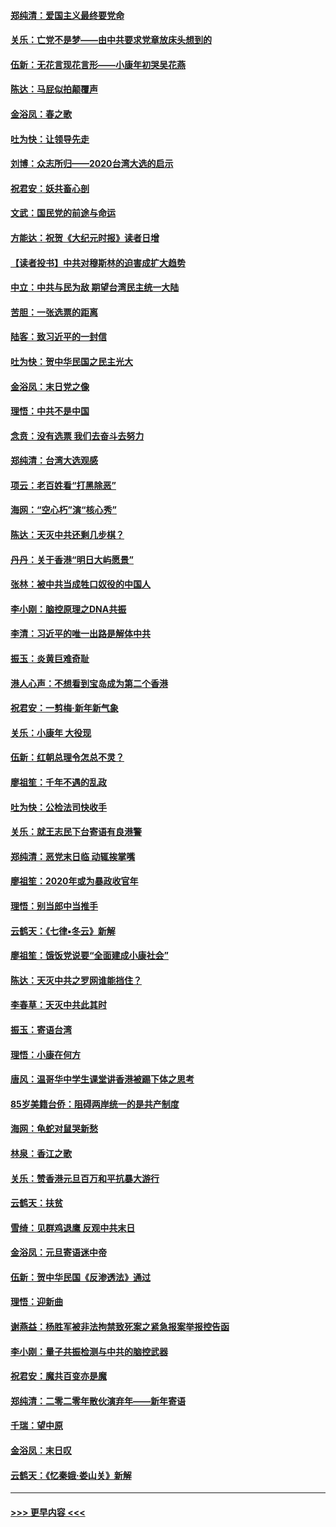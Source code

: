 #### [郑纯清：爱国主义最终要党命](../pages/nsc993/n11802197.md?t=01182322) 
#### [关乐：亡党不是梦——由中共要求党章放床头想到的](../pages/nsc993/n11802156.md?t=01182322) 
#### [伍新：无花言现花言形——小康年初哭吴花燕](../pages/nsc993/n11800044.md?t=01182322) 
#### [陈达：马屁似拍颠覆声](../pages/nsc993/n11800010.md?t=01182322) 
#### [金浴凤：春之歌](../pages/nsc993/n11797687.md?t=01182322) 
#### [吐为快：让领导先走](../pages/nsc993/n11797512.md?t=01182322) 
#### [刘博：众志所归——2020台湾大选的启示](../pages/nsc993/n11796878.md?t=01182322) 
#### [祝君安：妖共畜心剖](../pages/nsc993/n11794273.md?t=01182322) 
#### [文武：国民党的前途与命运](../pages/nsc993/n11794198.md?t=01182322) 
#### [方能达：祝贺《大纪元时报》读者日增](../pages/nsc993/n11793807.md?t=01182322) 
#### [【读者投书】中共对穆斯林的迫害成扩大趋势](../pages/nsc993/n11791371.md?t=01182322) 
#### [中立：中共与民为敌 期望台湾民主统一大陆](../pages/nsc993/n11790392.md?t=01182322) 
#### [苦胆：一张选票的距离](../pages/nsc993/n11788914.md?t=01182322) 
#### [陆客：致习近平的一封信](../pages/nsc993/n11788867.md?t=01182322) 
#### [吐为快：贺中华民国之民主光大](../pages/nsc993/n11788618.md?t=01182322) 
#### [金浴凤：末日党之像](../pages/nsc993/n11787475.md?t=01182322) 
#### [理悟：中共不是中国](../pages/nsc993/n11787463.md?t=01182322) 
#### [念贲：没有选票  我们去奋斗去努力](../pages/nsc993/n11787398.md?t=01182322) 
#### [郑纯清：台湾大选观感](../pages/nsc993/n11786210.md?t=01182322) 
#### [项云：老百姓看“打黑除恶”](../pages/nsc993/n11785398.md?t=01182322) 
#### [海网：“空心朽”演“核心秀”](../pages/nsc993/n11783874.md?t=01182322) 
#### [陈达：天灭中共还剩几步棋？](../pages/nsc993/n11783719.md?t=01182322) 
#### [丹丹：关于香港“明日大屿愿景”](../pages/nsc993/n11783273.md?t=01182322) 
#### [张林：被中共当成牲口奴役的中国人](../pages/nsc993/n11782397.md?t=01182322) 
#### [李小刚：脑控原理之DNA共振](../pages/nsc993/n11780962.md?t=01182322) 
#### [李清：习近平的唯一出路是解体中共](../pages/nsc993/n11780866.md?t=01182322) 
#### [振玉：炎黄巨难奇耻](../pages/nsc993/n11779632.md?t=01182322) 
#### [港人心声：不想看到宝岛成为第二个香港](../pages/nsc993/n11778817.md?t=01182322) 
#### [祝君安：一剪梅‧新年新气象](../pages/nsc993/n11776340.md?t=01182322) 
#### [关乐：小康年 大役现](../pages/nsc993/n11774213.md?t=01182322) 
#### [伍新：红朝总理令怎总不灵？](../pages/nsc993/n11770813.md?t=01182322) 
#### [廖祖笙：千年不遇的乱政](../pages/nsc993/n11770373.md?t=01182322) 
#### [吐为快：公检法司快收手](../pages/nsc993/n11770359.md?t=01182322) 
#### [关乐：就王志民下台寄语有良港警](../pages/nsc993/n11769903.md?t=01182322) 
#### [郑纯清：恶党末日临 动辄挨掌嘴](../pages/nsc993/n11769356.md?t=01182322) 
#### [廖祖笙：2020年或为暴政收官年](../pages/nsc993/n11768216.md?t=01182322) 
#### [理悟：别当郎中当推手](../pages/nsc993/n11768243.md?t=01182322) 
#### [云鹤天：《七律▪冬云》新解](../pages/nsc993/n11768204.md?t=01182322) 
#### [廖祖笙：饿饭党说要“全面建成小康社会”](../pages/nsc993/n11767482.md?t=01182322) 
#### [陈达：天灭中共之罗网谁能挡住？](../pages/nsc993/n11767465.md?t=01182322) 
#### [李春草：天灭中共此其时](../pages/nsc993/n11767452.md?t=01182322) 
#### [振玉：寄语台湾](../pages/nsc993/n11767432.md?t=01182322) 
#### [理悟：小康在何方](../pages/nsc993/n11767394.md?t=01182322) 
#### [唐风：温哥华中学生课堂讲香港被踢下体之思考](../pages/nsc993/n11766848.md?t=01182322) 
#### [85岁美籍台侨：阻碍两岸统一的是共产制度](../pages/nsc993/n11765043.md?t=01182322) 
#### [海网：龟蛇对鼠哭新愁](../pages/nsc993/n11764895.md?t=01182322) 
#### [林泉：香江之歌](../pages/nsc993/n11764415.md?t=01182322) 
#### [关乐：赞香港元旦百万和平抗暴大游行](../pages/nsc993/n11764382.md?t=01182322) 
#### [云鹤天：扶贫](../pages/nsc993/n11764245.md?t=01182322) 
#### [雪绮：见群鸡退鹰  反观中共末日](../pages/nsc993/n11762112.md?t=01182322) 
#### [金浴凤：元旦寄语迷中帝](../pages/nsc993/n11761788.md?t=01182322) 
#### [伍新：贺中华民国《反渗透法》通过](../pages/nsc993/n11761994.md?t=01182322) 
#### [理悟：迎新曲](../pages/nsc993/n11761152.md?t=01182322) 
#### [谢燕益：杨胜军被非法拘禁致死案之紧急报案举报控告函](../pages/nsc993/n11756134.md?t=01182322) 
#### [李小刚：量子共振检测与中共的脑控武器](../pages/nsc993/n11754518.md?t=01182322) 
#### [祝君安：魔共百变亦是魔](../pages/nsc993/n11754469.md?t=01182322) 
#### [郑纯清：二零二零年散伙演弃年——新年寄语](../pages/nsc993/n11754195.md?t=01182322) 
#### [千瑞：望中原](../pages/nsc993/n11754159.md?t=01182322) 
#### [金浴凤：末日叹](../pages/nsc993/n11752359.md?t=01182322) 
#### [云鹤天：《忆秦娥‧娄山关》新解](../pages/nsc993/n11752348.md?t=01182322) 

----
#### [ >>> 更早内容 <<< ](../indexes/nsc993-earlier.md)
